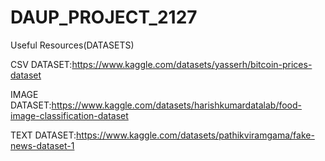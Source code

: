 # DAUP_PROJECT_2127

Useful Resources(DATASETS)

CSV DATASET:https://www.kaggle.com/datasets/yasserh/bitcoin-prices-dataset

IMAGE DATASET:https://www.kaggle.com/datasets/harishkumardatalab/food-image-classification-dataset

TEXT DATASET:https://www.kaggle.com/datasets/pathikviramgama/fake-news-dataset-1
